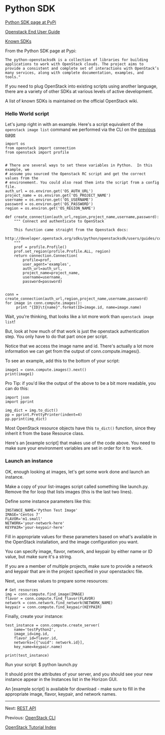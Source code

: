 # Python SDK
[Python SDK page at PyPi](https://pypi.python.org/pypi/openstacksdk)

[Openstack End User Guide](http://docs.openstack.org/user-guide/)

[Known SDKs](https://wiki.openstack.org/wiki/SDKs)


From the Python SDK page at Pypi:  
```
The python-openstacksdk is a collection of libraries for building applications to work with OpenStack clouds. The project aims to provide a consistent and complete set of interactions with OpenStack’s many services, along with complete documentation, examples, and tools."
```

If you need to plug OpenStack into existing scripts using another language, there are a variety of other SDKs at various levels of active development.

A list of known SDKs is maintained on the official OpenStack wiki.	 

### Hello World script

Let's jump right in with an example.  Here's a script equivalent of the `openstack image list` command we performed via the CLI on the [previous page](API-Access.html)

    import os
    from openstack import connection
    from openstack import profile
    
    
    # There are several ways to set these variables in Python.  In this example, we
    # assume you sourced the Openstack RC script and get the correct values from the
    # environement. You could also read them into the script from a config file.
    auth_url = os.environ.get('OS_AUTH_URL')
    project_name = os.environ.get('OS_PROJECT_NAME')
    username = os.environ.get('OS_USERNAME')
    password = os.environ.get('OS_PASSWORD')
    region = os.environ.get('OS_REGION_NAME')
    
    def create_connection(auth_url,region,project_name,username,password):
        """ Connect and authenticate to OpenStack
     
        This function came straight from the Openstack docs:
        http://developer.openstack.org/sdks/python/openstacksdk/users/guides/connect.html
        """
        prof = profile.Profile()
        prof.set_region(profile.Profile.ALL, region)
        return connection.Connection(
            profile=prof,
            user_agent='examples',
            auth_url=auth_url,
            project_name=project_name,
            username=username,
            password=password)
    
    
    conn = create_connection(auth_url,region,project_name,username,password)
    for image in conn.compute.images():
         print "{ID}\t{name}".format(ID=image.id, name=image.name)


Wait, you're thinking, that looks like a lot more work than `openstack image list`!

But, look at how much of that work is just the openstack authentication step.  You only have to do that part once per script.

Notice that we access the image name and id.  There's actually a lot more information we can get from the output of conn.compute.images().

To see an example, add this to the bottom of your script:

    image1 = conn.compute.images().next()
    print(image1)

Pro Tip: if you'd like the output of the above to be a bit more readable, you can do this:

    import json
    import pprint
    
    img_dict = img.to_dict()
    pp = pprint.PrettyPrinter(indent=4)
    pp.pprint(img_dict)


Most OpenStack resource objects have this `to_dict()` function, since they inherit it from the base Resource class.

Here's an [example script] that makes use of the code above.  You need to make sure your environment variables are set in order for it to work.

### Launch an instance

OK, enough looking at images, let's get some work done and launch an instance. 

Make a copy of your list-images script called something like launch.py.  Remove the for loop that lists images (this is the last two lines).

Define some instance parameters like this:

    INSTANCE_NAME='Python Test Image'
    IMAGE='Centos 7'
    FLAVOR='m1.small'
    NETWORK='your-network-here'
    KEYPAIR='your-keypair-here'

Fill in appropriate values for these parameters based on what's available in the OpenStack installation, and the image configuration you want.

You can specify image, flavor, network, and keypair by either name or ID value, but make sure it's a string.

If you are a member of multiple projects, make sure to provide a network and keypair that are in the project specified in your openstackrc file.

Next, use these values to prepare some resources:

    # Get resources
    img = conn.compute.find_image(IMAGE)
    flavor = conn.compute.find_flavor(FLAVOR)
    network = conn.network.find_network(NETWORK_NAME)
    keypair = conn.compute.find_keypair(KEYPAIR)

Finally, create your instance:

    test_instance = conn.compute.create_server(
        name='testPython2', 
        image_id=img.id, 
        flavor_id=flavor.id, 
        networks=[{"uuid": network.id}], 
        key_name=keypair.name)
    
    print(test_instance)

Run your script: 
    $ python launch.py  

It should print the attributes of your server, and you should see your new instance appear in the Instances list in the Horizon GUI.

An [example script] is available for download - make sure to fill in the appropriate image, flavor, keypair, and network names.

******

Next: [REST API](REST-API.html)

Previous: [OpenStack CLI](OpenStack-CLI.html)

[OpenStack Tutorial Index](OpenStack-Tutorial-Index.html)


